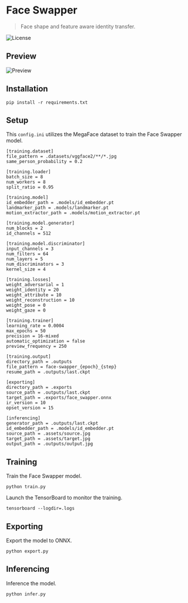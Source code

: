 Face Swapper
============

> Face shape and feature aware identity transfer.

![License](https://img.shields.io/badge/license-ResearchRAIL--MS-red)


Preview
-------

![Preview](https://raw.githubusercontent.com/facefusion/facefusion-labs/next/.github/previews/face_swapper.png?sanitize=true)


Installation
------------

```
pip install -r requirements.txt
```


Setup
-----

This `config.ini` utilizes the MegaFace dataset to train the Face Swapper model.

```
[training.dataset]
file_pattern = .datasets/vggface2/**/*.jpg
same_person_probability = 0.2
```

```
[training.loader]
batch_size = 8
num_workers = 8
split_ratio = 0.95
```

```
[training.model]
id_embedder_path = .models/id_embedder.pt
landmarker_path = .models/landmarker.pt
motion_extractor_path = .models/motion_extractor.pt
```

```
[training.model.generator]
num_blocks = 2
id_channels = 512
```

```
[training.model.discriminator]
input_channels = 3
num_filters = 64
num_layers = 5
num_discriminators = 3
kernel_size = 4
```

```
[training.losses]
weight_adversarial = 1
weight_identity = 20
weight_attribute = 10
weight_reconstruction = 10
weight_pose = 0
weight_gaze = 0
```

```
[training.trainer]
learning_rate = 0.0004
max_epochs = 50
precision = 16-mixed
automatic_optimization = false
preview_frequency = 250
```

```
[training.output]
directory_path = .outputs
file_pattern = face-swapper_{epoch}_{step}
resume_path = .outputs/last.ckpt
```

```
[exporting]
directory_path = .exports
source_path = .outputs/last.ckpt
target_path = .exports/face_swapper.onnx
ir_version = 10
opset_version = 15
```

```
[inferencing]
generator_path = .outputs/last.ckpt
id_embedder_path = .models/id_embedder.pt
source_path = .assets/source.jpg
target_path = .assets/target.jpg
output_path = .outputs/output.jpg
```


Training
--------

Train the Face Swapper model.

```
python train.py
```

Launch the TensorBoard to monitor the training.

```
tensorboard --logdir=.logs
```


Exporting
---------

Export the model to ONNX.

```
python export.py
```


Inferencing
-----------

Inference the model.

```
python infer.py
```
